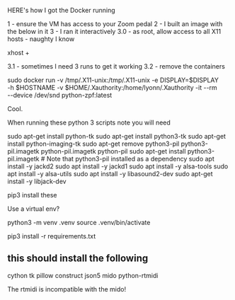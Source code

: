 HERE's how I got the Docker running

1 - ensure the VM has access to your Zoom pedal
2 - I built an image with the below in it
3 - I ran it interactively
3.0 - as root, allow access to all X11 hosts - naughty I know

xhost +

3.1 - sometimes I need 3 runs to get it working
3.2 - remove the containers

sudo docker run -v /tmp/.X11-unix:/tmp/.X11-unix -e DISPLAY=$DISPLAY \
-h $HOSTNAME -v $HOME/.Xauthority:/home/lyonn/.Xauthority -it --rm \
--device /dev/snd python-zpf:latest

Cool.

When running these python 3 scripts note you will need

sudo apt-get install python-tk
sudo apt-get install python3-tk 
sudo apt-get install python-imaging-tk
sudo apt-get remove python3-pil python3-pil.imagetk python-pil.imagetk python-pil
sudo apt-get install python3-pil.imagetk # Note that python3-pil installed as a dependency
sudo apt install -y jackd2
sudo apt install -y jackd1
sudo apt install -y alsa-tools
sudo apt install -y alsa-utils
sudo apt install -y libasound2-dev
sudo apt-get install -y libjack-dev

pip3 install these

Use a virtual env?

python3 -m venv .venv
source .venv/bin/activate

pip3 install -r requirements.txt

## this should install the following
cython
tk
pillow
construct
json5
mido
python-rtmidi

The rtmidi is incompatible with the mido!
